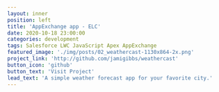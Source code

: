 ```yaml
---
layout: inner
position: left
title: 'AppExchange app - ELC'
date: 2020-10-18 23:00:00
categories: development
tags: Salesforce LWC JavaScript Apex AppExchange
featured_image: './img/posts/02_weathercast-1130x864-2x.png'
project_link: 'http://github.com/jamigibbs/weathercast'
button_icon: 'github'
button_text: 'Visit Project'
lead_text: 'A simple weather forecast app for your favorite city.'
---
```

